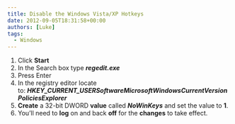 ```yaml
---
title: Disable the Windows Vista/XP Hotkeys
date: 2012-09-05T18:31:58+00:00
authors: [Luke]
tags:
  - Windows
---
```

  1. Click **Start**
  2. In the Search box type **_regedit.exe_**
  3. Press Enter
  4. In the registry editor locate to: _**HKEY\_CURRENT\_USERSoftwareMicrosoftWindowsCurrentVersionPoliciesExplorer**_
  5. **Create** a 32-bit DWORD **value** called **_NoWinKeys_** and set the value to **1**.
  6. You’ll need to **log** on and back **off** for the **changes** to take effect.